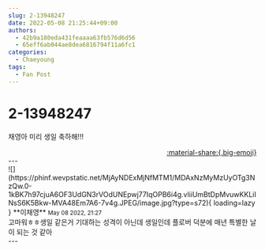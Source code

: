 ```yaml
---
slug: 2-13948247
date: 2022-05-08 21:25:44+09:00
authors:
  - 42b9a180eda431feaaaa63fb576d6d56
  - 65eff6ab044ae8dea6816794f11a6fc1
categories:
  - Chaeyoung
tags:
  - Fan Post
---
```


# 2-13948247

<div class="post-container" markdown="1">
<div class="content-container md-sidebar__scrollwrap" markdown="1">

채영아 미리 생일 축하해!!!

</div>
</div>

<div style="text-align: right;" markdown="1">
<a href="https://weverse.io/fromis9/fanpost/2-13948247" style="text-align: right;">:material-share:{.big-emoji}</a>
</div>
---

<div class="comments-container md-sidebar__scrollwrap" markdown="1">
<div class="comment" markdown="1">
<div class='id-container' markdown="1">
![](https://phinf.wevpstatic.net/MjAyNDExMjNfMTM1/MDAxNzMyMzUyOTg3NzQw.0-1kBK7h97cjuA6OF3UdGN3rVOdUNEpwj77IqOPB6i4g.vliiUmBtDpMvuwKKLiINsS6K5Bkw-MVA48Em7A6-7v4g.JPEG/image.jpg?type=s72){ loading=lazy }
**<span class="artist">이채영</span>** <small>May 08 2022, 21:27</small><br>
</div>
<div class='comment-body' markdown="1">
고마워ㅎㅎ생일 같은거 기대하는 성격이 아닌데 생일인데 플로버 덕분에 매년 특별한 날이 되는 것 같아
</div>
</div>
</div>
---
